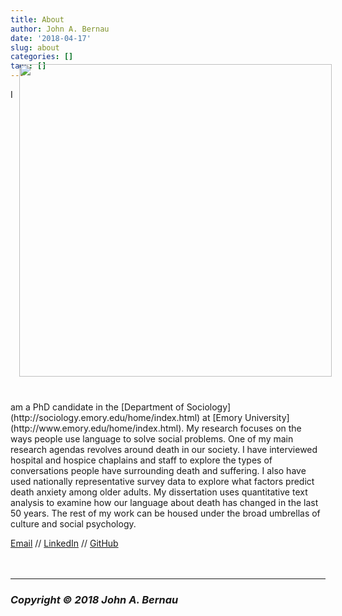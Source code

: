 ```yaml
---
title: About
author: John A. Bernau
date: '2018-04-17'
slug: about
categories: []
tags: []
---
```

<div style= "float:right;position: relative; top: -40px; left: 10px;">
<img src="/img/prof1.jpg" height="500" />
</div>
I am a PhD candidate in the [Department of Sociology](http://sociology.emory.edu/home/index.html) at [Emory University](http://www.emory.edu/home/index.html). My research focuses on the ways people use language to solve social problems. One of my main research agendas revolves around death in our society. I have interviewed hospital and hospice chaplains and staff to explore the types of conversations people have surrounding death and suffering. I also have used nationally representative survey data to explore what factors predict death anxiety among older adults. My dissertation uses quantitative text analysis to examine how our language about death has changed in the last 50 years. The rest of my work can be housed under the broad umbrellas of culture and social psychology.  

[Email](mailto:john.bernau@emory.edu) // [LinkedIn](https://www.linkedin.com/in/john-bernau-b384a9153/) // [GitHub](https://github.com/johnbernau)
<br>
<br>
<br>
___

### *Copyright &copy; 2018 John A. Bernau*
